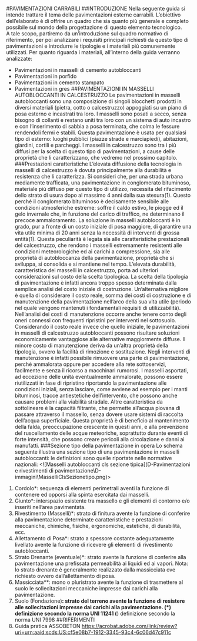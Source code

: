 #PAVIMENTAZIONI CARRABILI
##INTRODUZIONE
Nella seguente guida si intende trattare il tema delle pavimentazioni esterne carrabili. L’obiettivo dell’elaborato è di offrire un quadro che sia quanto più generale e completo possibile sul mondo della progettazione di questo elemento tecnologico.  
A tale scopo, partiremo da un’introduzione sul quadro normativo di riferimento, per poi analizzare i requisiti principali richiesti da questo tipo di pavimentazioni e introdurre le tipologie e i materiali più comunemente utilizzati.
Per quanto riguarda i materiali, all’interno della guida verranno analizzate:
-	Pavimentazioni in masselli di cemento autobloccanti
-	Pavimentazioni in porfido
-	Pavimentazioni in cemento stampato
-	Pavimentazioni in gres
##PAVIMENTAZIONI IN MASSELLI AUTOBLOCCANTI IN CALCESTRUZZO
Le pavimentazioni in masselli autobloccanti sono una composizione di singoli blocchetti prodotti in diversi materiali (pietra, cotto o calcestruzzo) appoggiati su un piano di posa esterno e incastrati tra loro. I masselli sono posati a secco, senza bisogno di collanti e restano uniti tra loro con un sistema di auto incastro e con l’inserimento di sabbia a posa terminata, che colma le fessure rendendoli fermi e stabili. Questa pavimentazione è usata per qualsiasi tipo di esterno: luoghi pubblici (piazze strade e marciapiedi), abitazioni, giardini, cortili e parcheggi. I masselli in calcestruzzo sono tra i più diffusi per la scelta di questo tipo di pavimentazioni, a cause delle proprietà che li caratterizzano, che vedremo nel prossimo capitolo.
###Prestazioni caratteristiche
L’elevata diffusione della tecnologia in masselli di calcestruzzo è dovuta principalmente alla durabilità e resistenza che li caratterizza. Si consideri che, per una strada urbana mediamente trafficata, una pavimentazione in conglomerato bituminoso, materiale più diffuso per questo tipo di utilizzo, necessita del rifacimento dello strato di usura dopo al massimo 4 anni dalla sua stesura(1). Questo perché il conglomerato bituminoso è decisamente sensibile alle condizioni atmosferiche estreme: soffre il caldo estivo, le piogge ed il gelo invernale che, in funzione del carico di traffico, ne determinano il precoce ammaloramento. La soluzione in masselli autobloccanti è in grado, pur a fronte di un costo iniziale di posa maggiore, di garantire una vita utile minima di 20 anni senza la necessità di interventi di grossa entità(1). Questa peculiarità è legata sia alle caratteristiche prestazionali del calcestruzzo, che rendono i masselli estremamente resistenti alle condizioni meteorologiche ed ai carichi a compressione, sia alle proprietà di autobloccanza della pavimentazione, proprietà che si sviluppa, si consolida e si mantiene nel tempo.
L’elevata durabilità, caratteristica dei masselli in calcestruzzo, porta ad ulteriori considerazioni sul costo della scelta tipologica. La scelta della tipologia di pavimentazione è infatti ancora troppo spesso determinata dalla semplice analisi del costo iniziale di costruzione. Un’alternativa migliore è quella di considerare il costo reale, somma dei costi di costruzione e di manutenzione della pavimentazione nell’arco della sua vita utile (periodo nel quale vengono mantenuti i fondamentali requisiti di utilizzabilità). Nell’analisi dei costi di manutenzione occorre anche tenere conto degli oneri connessi con frequenti ripristini per interventi nel sottosuolo. Considerando il costo reale invece che quello iniziale, le pavimentazioni in masselli di calcestruzzo autobloccanti possono risultare soluzioni economicamente vantaggiose alle alternative maggiormente diffuse.
Il minore costo di manutenzione deriva da un’altra proprietà della tipologia, ovvero la facilità di rimozione e sostituzione. Negli interventi di manutenzione è infatti possibile rimuovere una parte di pavimentazione, perché ammalorata oppure per accedere alla rete sottoservizi, facilmente e senza il ricorso a macchinari rumorosi. I masselli asportati, ad eccezione delle unità eventualmente ammalorate, possono essere riutilizzati in fase di ripristino riportando la pavimentazione alle condizioni iniziali, senza lasciare, come avviene ad esempio per i manti bituminosi, tracce antiestetiche dell’intervento, che possono anche causare problemi alla viabilità stradale.
Altre caratteristica da sottolineare è la capacità filtrante, che permette all’acqua piovana di passare attraverso il massello, senza dovere usare sistemi di raccolta dell’acqua superficiale. Questa proprietà è di beneficio al mantenimento della falda, preoccupazione crescente in questi anni, e alla prevenzione del ruscellamento delle acque meteoriche, soprattutto durante eventi di forte intensità, che possono creare pericoli alla circolazione e danni ai manufatti.
###Sezione tipo della pavimentazione in opera
Lo schema seguente illustra una sezione tipo di una pavimentazione in masselli autobloccanti: le definizioni sono quelle riportate nelle normative nazionali:
<![Masselli autobloccanti cls sezione tipica](D-Pavimentazioni e rivestimenti di pavimentazione\D-immagini\MasselliClsSezionetipo.png)>
1. Cordolo*: sequenza di elementi perimetrali aventi la funzione di contenere ed opporsi alla spinta esercitata dai masselli.
2. Giunto*: interspazio esistente tra massello e gli elementi di contorno e/o inseriti nell’area pavimentata.
3. Rivestimento (Masselli)*: strato di finitura avente la funzione di conferire alla pavimentazione determinate caratteristiche e prestazioni meccaniche, chimiche, fisiche, ergonomiche, estetiche, di durabilità, ecc.
4. Allettamento di Posa*: strato a spessore costante adeguatamente livellato avente la funzione di ricevere gli elementi di rivestimento autobloccanti.
5. Strato Drenante (eventuale)*: strato avente la funzione di conferire alla pavimentazione una prefissata permeabilità ai liquidi ed ai
vapori. Nota: lo strato drenante è generalmente realizzato dalla massicciata ove richiesto ovvero dall’allettamento di posa.
6. Massicciata**: mono o pluristrato avente la funzione di trasmettere al suolo le sollecitazioni meccaniche impresse dai carichi alla pavimentazione.
7. Suolo (Fondazione)**: strato del terreno avente la funzione di resistere alle sollecitazioni impresse dai carichi alla pavimentazione.
(*) definizione secondo la norma UNI 11241
(**) definizione secondo la norma UNI 7998
##RIFERIMENTI
1. Guida pratica ASSOBETON https://acrobat.adobe.com/link/review?uri=urn:aaid:scds:US:cf5e08b7-1912-3345-93c4-6c06d47c911c
